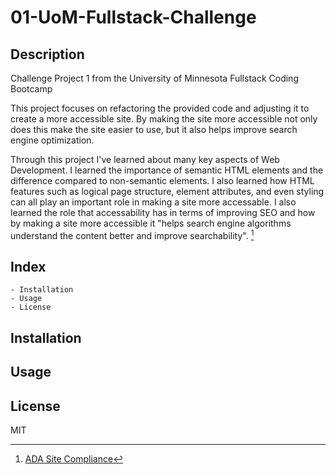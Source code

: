 # 01-UoM-Fullstack-Challenge

## Description
Challenge Project 1 from the University of Minnesota Fullstack Coding Bootcamp

This project focuses on refactoring the provided code and adjusting it to create a more accessible site. By making the site more accessible not only does this make the site easier to use, but it also helps improve search engine optimization.  

Through this project I've learned about many key aspects of Web Development. I learned the importance of semantic HTML elements and the difference compared to non-semantic elements. I also learned how HTML features such as logical page structure, element attributes, and even styling can all play an important role in making a site more accessable. I also learned the role that accessability has in terms of improving SEO and how by making a site more accessible it "helps search engine algorithms understand the content better and improve searchability". [^1]

## Index
    - Installation
    - Usage
    - License

## Installation

## Usage

## License
MIT



[^1]: [ADA Site Compliance](https://adasitecompliance.com/website-accessibility-seo-impact/#:~:text=While%20accessibility%20does%20not%20directly,and%20higher%20search%20engine%20rankings.)